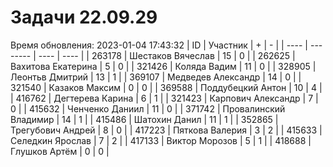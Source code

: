 # Задачи 22.09.29
Время обновления: 2023-01-04 17:43:32
| ID   | Участник | +    | -    |
| ---- | -------- | ---- | ---- |
| 263178 | Шестаков Вячеслав | 15 | 0 |
| 262625 | Вахитова Екатерина | 5 | 0 |
| 321426 | Коляда Вадим | 11 | 0 |
| 328905 | Леонтьв Дмитрий | 13 | 1 |
| 369107 | Медведев Александр | 14 | 0 |
| 321540 | Казаков Максим | 0 | 0 |
| 369588 | Поддубецкий Антон | 10 | 4 |
| 416762 | Дегтерева Карина | 6 | 1 |
| 321423 | Карпович Александр | 7 | 0 |
| 415632 | Ченченко Даниил | 11 | 0 |
| 371742 | Провалинский Владимир | 14 | 1 |
| 415486 | Шатохин Данил | 11 | 1 |
| 352865 | Трегубович Андрей | 8 | 0 |
| 417223 | Пяткова Валерия | 3 | 2 |
| 415633 | Селедкин Ярослав | 7 | 2 |
| 417133 | Виктор Морозов | 5 | 1 |
| 418688 | Глушков Артём | 0 | 0 |
